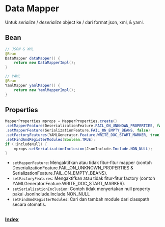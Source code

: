 # Data Mapper
Untuk _serialize_ / _deserialize_ object ke / dari format json, xml, & yaml.

## Bean

``` java
// JSON & XML
@Bean
DataMapper dataMapper() {
    return new DataMapperImpl();
}

// YAML
@Bean
YamlMapper yamlMapper() {
    return new YamlMapperImpl();
}
```

## Properties

``` java
MapperProperties mprops = MapperProperties.create()
.setMapperFeature(DeserializationFeature.FAIL_ON_UNKNOWN_PROPERTIES, false)
.setMapperFeature(SerializationFeature.FAIL_ON_EMPTY_BEANS, false)
.setFactoryFeatures(YAMLGenerator.Feature.WRITE_DOC_START_MARKER, true)
.setFindAndRegisterModules(Boolean.TRUE);
if (!includeNull) {
    mprops.setSerializationInclusion(JsonInclude.Include.NON_NULL);
}
```
* `setMapperFeature`: Mengaktifkan atau tidak fitur-fitur mapper (contoh DeserializationFeature.FAIL_ON_UNKNOWN_PROPERTIES & SerializationFeature.FAIL_ON_EMPTY_BEANS).
* `setFactoryFeatures`: Mengaktifkan atau tidak fitur-fitur factory (contoh YAMLGenerator.Feature.WRITE_DOC_START_MARKER).
* `setSerializationInclusion`: Contoh tidak menyertakan null property pakai JsonInclude.Include.NON_NULL
* `setFindAndRegisterModules`: Cari dan tambah module dari classpath secara otomatis.

##

### [Index](./index.md)
